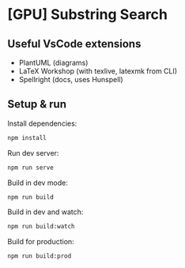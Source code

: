 # [GPU] Substring Search

## Useful VsCode extensions
* PlantUML (diagrams)
* LaTeX Workshop (with texlive, latexmk from CLI)
* Spellright (docs, uses Hunspell)

## Setup & run

Install dependencies:
```sh
npm install
```

Run dev server:
```sh
npm run serve
```

Build in dev mode:
```sh
npm run build
```

Build in dev and watch:
```sh
npm run build:watch
```

Build for production:
```sh
npm run build:prod
```